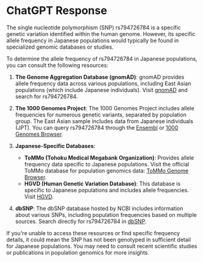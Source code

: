 # ChatGPT Response

The single nucleotide polymorphism (SNP) rs794726784 is a specific genetic variation identified within the human genome. However, its specific allele frequency in Japanese populations would typically be found in specialized genomic databases or studies.

To determine the allele frequency of rs794726784 in Japanese populations, you can consult the following resources:

1. **The Genome Aggregation Database (gnomAD)**:
   gnomAD provides allele frequency data across various populations, including East Asian populations (which include Japanese individuals). Visit [gnomAD](https://gnomad.broadinstitute.org/) and search for rs794726784.

2. **The 1000 Genomes Project**:
   The 1000 Genomes Project includes allele frequencies for numerous genetic variants, separated by population group. The East Asian sample includes data from Japanese individuals (JPT). You can query rs794726784 through the [Ensembl](https://www.ensembl.org/) or [1000 Genomes Browser](https://www.internationalgenome.org/).

3. **Japanese-Specific Databases**:
   - **ToMMo (Tohoku Medical Megabank Organization)**: Provides allele frequency data specific to Japanese populations. Visit the official ToMMo database for population genomics data: [ToMMo Genome Browser](https://jmorp.megabank.tohoku.ac.jp/).
   - **HGVD (Human Genetic Variation Database)**: This database is specific to Japanese populations and includes allele frequencies. Visit [HGVD](http://www.hgvd.genome.med.kyoto-u.ac.jp/).

4. **dbSNP**:
   The dbSNP database hosted by NCBI includes information about various SNPs, including population frequencies based on multiple sources. Search directly for rs794726784 in [dbSNP](https://www.ncbi.nlm.nih.gov/snp/).

If you're unable to access these resources or find specific frequency details, it could mean the SNP has not been genotyped in sufficient detail for Japanese populations. You may need to consult recent scientific studies or publications in population genomics for more insights.